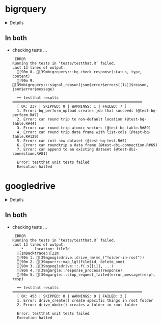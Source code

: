# bigrquery

<details>

* Version: 1.2.0
* Source code: https://github.com/cran/bigrquery
* URL: https://github.com/rstats-db/bigrquery
* BugReports: https://github.com/rstats-db/bigrquery/issues
* Date/Publication: 2019-07-02 05:20:57 UTC
* Number of recursive dependencies: 63

Run `revdep_details(,"bigrquery")` for more info

</details>

## In both

*   checking tests ...
    ```
     ERROR
    Running the tests in ‘tests/testthat.R’ failed.
    Last 13 lines of output:
      [90m 8. [39mbigrquery:::bq_check_response(status, type, content)
      [90m 9. [39mbigrquery:::signal_reason(json$error$errors[[1L]]$reason, json$error$message)
      
      ══ testthat results  ═══════════════════════════════════════════════════════════
      [ OK: 237 | SKIPPED: 0 | WARNINGS: 1 | FAILED: 7 ]
      1. Error: bq_perform_upload creates job that succeeds (@test-bq-perform.R#7) 
      2. Error: can round trip to non-default location (@test-bq-table.R#44) 
      3. Error: can round trip atomic vectors (@test-bq-table.R#89) 
      4. Error: can round trip data frame with list-cols (@test-bq-table.R#129) 
      5. Error: can init new dataset (@test-bq-test.R#5) 
      6. Error: can roundtrip a data frame (@test-dbi-connection.R#69) 
      7. Error: can append to an existing dataset (@test-dbi-connection.R#81) 
      
      Error: testthat unit tests failed
      Execution halted
    ```

# googledrive

<details>

* Version: 1.0.1
* Source code: https://github.com/cran/googledrive
* URL: https://googledrive.tidyverse.org, https://github.com/tidyverse/googledrive
* BugReports: https://github.com/tidyverse/googledrive/issues
* Date/Publication: 2020-05-05 16:10:02 UTC
* Number of recursive dependencies: 67

Run `revdep_details(,"googledrive")` for more info

</details>

## In both

*   checking tests ...
    ```
     ERROR
    Running the tests in ‘tests/testthat.R’ failed.
    Last 13 lines of output:
        *     location: fileId
      [1mBacktrace:[22m
      [90m 1. [39mgoogledrive::drive_rm(me_("folder-in-root"))
      [90m 2. [39mpurrr::map_lgl(file$id, delete_one)
      [90m 3. [39mgoogledrive:::.f(.x[[i]], ...)
      [90m 4. [39mgargle::response_process(response)
      [90m 5. [39mgargle:::stop_request_failed(error_message(resp), resp)
      
      ══ testthat results  ═══════════════════════════════════════════════════════════
      [ OK: 453 | SKIPPED: 0 | WARNINGS: 0 | FAILED: 2 ]
      1. Error: drive_create() create specific things in root folder 
      2. Error: drive_mkdir() creates a folder in root folder 
      
      Error: testthat unit tests failed
      Execution halted
    ```

